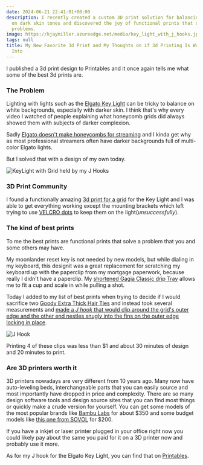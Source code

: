```yaml
---
date: 2024-06-21 22:41:01+00:00
description: I recently created a custom 3D print solution for balancing lighting
  on dark skin tones and discovered the joy of functional prints that solve everyday
  problems.
image: https://kjaymiller.azureedge.net/media/key_light_with_j_hooks.jpeg
tags: null
title: My New Favorite 3d Print and My Thoughts on if 3d Printing Is Worth Getting
  Into
---
```


I published a 3d print design to Printables and it once again tells me what some of the best 3d prints are.

### The Problem

Lighting with lights such as the [Elgato Key Light][1] can be tricky to balance on white backgrounds, especially with darker skin. I think that's why every video I watched of people explaining what honeycomb grids did always showed them with subjects of darker complexion. 

Sadly [Elgato doesn't make honeycombs for streaming](https://www.reddit.com/r/elgato/comments/snt74d/honeycomb_grid_for_key_lights/) and I kinda get why as most professional streamers often have darker backgrounds full of multi-color Elgato lights.

But I solved that with a design of my own today.

![KeyLight with Grid held by my J Hooks](https://kjaymiller.azureedge.net/media/key_light_with_j_hooks.jpeg)

### 3D Print Community

I found a functionally amazing [3d print for a grid][2] for the Key Light and I was able to get everything working except the mounting brackets which left trying to use [VELCRO dots][3] to keep them on the light(_unsuccessfully_). 

### The kind of best prints

To me the best prints are functional prints that solve a problem that you and some others may have. 

My moonlander reset key is not needed by new models, but while dialing in my keyboard, this designit was a great replacement for scratching my keyboard up with the paperclip from my mortgage paperwork, because really I didn't have a paperclip. My [shortened Gagia Classic drip Tray][4] allows me to fit a cup and scale in while pulling a shot.

Today I added to my list of best prints when trying to decide if I would sacrifice two [Goody Extra Thick Hair Ties][5] and instead took several measurements and [made a _J hook_ that would clip around the grid's outer edge and the other end nestles snugly into the fins on the outer edge locking in place][0].

![J Hook](https://kjaymiller.azureedge.net/media/j-hook-3d-print.jpeg)

Printing 4 of these clips was less than $1 and about 30 minutes of design and 20 minutes to print.

### Are 3D printers worth it

3D printers nowadays are very different from 10 years ago.  Many now have auto-leveling beds, interchangeable parts that you can easily source and most importantly have dropped in price and complexity. There are so many design software tools and design source sites that you can find most things or quickly make a crude version for yourself. You can get some models of the most popular brands like [Bambu Labs][6] for about $350 and some budget models like [this one from SOVOL][7] for $200.

If you have a inkjet or laser printer plugged in your office right now you could likely pay about the same you paid for it on a 3D printer now and probably use it more.

As for my J hook for the Elgato Key Light, you can find that on [Printables][0].

[0]: https://www.printables.com/model/919644-elgato-key-light-diffusion-grid-clamps
[1]: https://www.elgato.com/us/en/p/key-light
[2]: https://www.printables.com/model/759276-elgato-keylight-grid
[3]: https://amzn.to/3VRLaP8
[4]: https://www.printables.com/model/365251-gaggia-classic-slim-drip-tray
[5]: https://amzn.to/3KTqfoz
[6]: https://store.bambulab.com/products/a1-mini
[7]: https://www.sovol3d.com/collections/3d-printer/products/sovol-sv06-best-budget-3d-printer-for-beginner